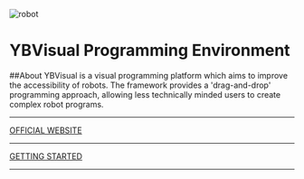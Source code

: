 ![robot](https://github.com/webbam46/YBVisual/blob/master/static/img/robot.jpg)
# YBVisual Programming Environment
##About
YBVisual is a visual programming platform which aims to improve the accessibility of robots. The framework provides a 'drag-and-drop' programming approach, allowing less technically minded users to create complex robot programs.
___

[OFFICIAL WEBSITE](http://ybvisual.adamwcs.co.uk/ "Official Website")
___
[GETTING STARTED](http://ybvisual.adamwcs.co.uk/gettingstarted "Getting Started")
***




